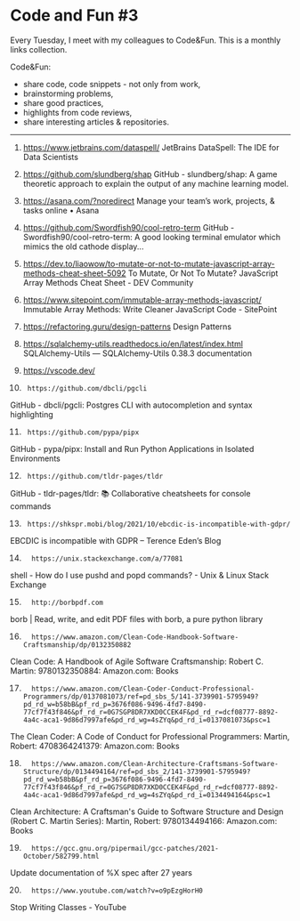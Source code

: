 # Code and Fun \#3

Every Tuesday, I meet with my colleagues to Code&Fun. This is a monthly links collection. 

Code&Fun:

* share code, code snippets - not only from work,
* brainstorming problems,
* share good practices,
* highlights from code reviews,
* share interesting articles & repositories.

---

1. 	 https://www.jetbrains.com/dataspell/ 
 JetBrains DataSpell: The IDE for Data Scientists 

2. 	 https://github.com/slundberg/shap 
 GitHub - slundberg/shap: A game theoretic approach to explain the output of any machine learning model. 

3. 	 https://asana.com/?noredirect 
 Manage your team’s work, projects, & tasks online • Asana 

4. 	 https://github.com/Swordfish90/cool-retro-term 
 GitHub - Swordfish90/cool-retro-term: A good looking terminal emulator which mimics the old cathode display... 

5. 	 https://dev.to/liaowow/to-mutate-or-not-to-mutate-javascript-array-methods-cheat-sheet-5092 
 To Mutate, Or Not To Mutate? JavaScript Array Methods Cheat Sheet - DEV Community 

6. 	 https://www.sitepoint.com/immutable-array-methods-javascript/ 
 Immutable Array Methods: Write Cleaner JavaScript Code - SitePoint 

7. 	 https://refactoring.guru/design-patterns 
 Design Patterns 

8. 	 https://sqlalchemy-utils.readthedocs.io/en/latest/index.html 
 SQLAlchemy-Utils — SQLAlchemy-Utils 0.38.3 documentation 

9. 	 https://vscode.dev/  
  

10. 	 https://github.com/dbcli/pgcli 
 GitHub - dbcli/pgcli: Postgres CLI with autocompletion and syntax highlighting 

11. 	 https://github.com/pypa/pipx 
 GitHub - pypa/pipx: Install and Run Python Applications in Isolated Environments 

12. 	 https://github.com/tldr-pages/tldr 
 GitHub - tldr-pages/tldr: 📚 Collaborative cheatsheets for console commands 

13. 	 https://shkspr.mobi/blog/2021/10/ebcdic-is-incompatible-with-gdpr/ 
 EBCDIC is incompatible with GDPR – Terence Eden’s Blog 

14. 	  https://unix.stackexchange.com/a/77081 
 shell - How do I use pushd and popd commands? - Unix & Linux Stack Exchange 

15. 	  http://borbpdf.com 
 borb | Read, write, and edit PDF files with borb, a pure python library 

16. 	  https://www.amazon.com/Clean-Code-Handbook-Software-Craftsmanship/dp/0132350882 
 Clean Code: A Handbook of Agile Software Craftsmanship: Robert C. Martin: 9780132350884: Amazon.com: Books 

17. 	  https://www.amazon.com/Clean-Coder-Conduct-Professional-Programmers/dp/0137081073/ref=pd_sbs_5/141-3739901-5795949?pd_rd_w=b58bB&pf_rd_p=3676f086-9496-4fd7-8490-77cf7f43f846&pf_rd_r=0G7SGP8DR7XKD0CCEK4F&pd_rd_r=dcf08777-8892-4a4c-aca1-9d86d7997afe&pd_rd_wg=4sZYq&pd_rd_i=0137081073&psc=1 
 The Clean Coder: A Code of Conduct for Professional Programmers: Martin, Robert: 4708364241379: Amazon.com: Books 

18. 	  https://www.amazon.com/Clean-Architecture-Craftsmans-Software-Structure/dp/0134494164/ref=pd_sbs_2/141-3739901-5795949?pd_rd_w=b58bB&pf_rd_p=3676f086-9496-4fd7-8490-77cf7f43f846&pf_rd_r=0G7SGP8DR7XKD0CCEK4F&pd_rd_r=dcf08777-8892-4a4c-aca1-9d86d7997afe&pd_rd_wg=4sZYq&pd_rd_i=0134494164&psc=1 
 Clean Architecture: A Craftsman's Guide to Software Structure and Design (Robert C. Martin Series): Martin, Robert: 9780134494166: Amazon.com: Books 

19. 	  https://gcc.gnu.org/pipermail/gcc-patches/2021-October/582799.html 
 Update documentation of %X spec after 27 years 

20. 	  https://www.youtube.com/watch?v=o9pEzgHorH0 
 Stop Writing Classes - YouTube 

